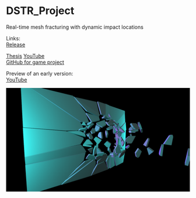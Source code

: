 # DSTR_Project
Real-time mesh fracturing with dynamic impact locations

Links:<br/>
[Release](https://github.com/FiskNi/DSTR_Project/releases/tag/v1.0)

[Thesis](http://urn.kb.se/resolve?urn=urn:nbn:se:bth-20161)
[YouTube](https://www.youtube.com/watch?v=hcoZHOtVjFQ)<br/>
[GitHub for game project](https://github.com/StevenCederrand/Night-of-the-Wizardlings)

Preview of an early version:<br/>
[YouTube](https://www.youtube.com/watch?v=BI4-15FmDBQ)



![Preview](/images/t_breach_200p.png)


